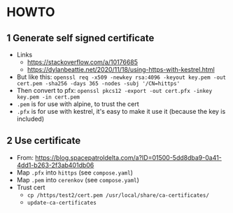 # HOWTO

## 1 Generate self signed certificate

* Links
  * <https://stackoverflow.com/a/10176685>
  * <https://dylanbeattie.net/2020/11/18/using-https-with-kestrel.html>
* But like this: `openssl req -x509 -newkey rsa:4096 -keyout key.pem -out cert.pem -sha256 -days 365 -nodes -subj '/CN=hittps'`
* Then convert to pfx: `openssl pkcs12 -export -out cert.pfx -inkey key.pem -in cert.pem`
* `.pem` is for use with alpine, to trust the cert
* `.pfx` is for use with kestrel, it's easy to make it use it (because the key is included)

## 2 Use certificate

* From: <https://blog.spacepatroldelta.com/a?ID=01500-5dd8dba9-0a41-4dd1-b263-2f3ab401db06>
* Map `.pfx` into `hittps` (see `compose.yaml`)
* Map `.pem` into `cerenkov` (see `compose.yaml`)
* Trust cert
  * `cp /https/test2/cert.pem /usr/local/share/ca-certificates/`
  * `update-ca-certificates`
